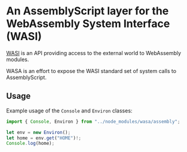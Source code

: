 # An AssemblyScript layer for the WebAssembly System Interface (WASI)

[WASI](https://wasi.dev) is an API providing access to the external world to WebAssembly modules.

WASA is an effort to expose the WASI standard set of system calls to AssemblyScript.

## Usage

Example usage of the `Console` and `Environ` classes:

```typescript
import { Console, Environ } from "../node_modules/wasa/assembly";

let env = new Environ();
let home = env.get("HOME")!;
Console.log(home);
```
